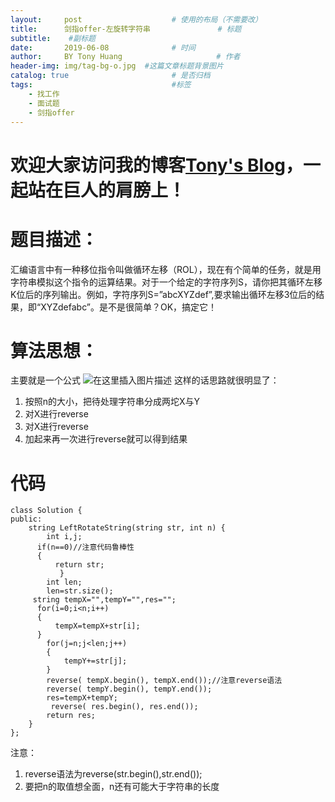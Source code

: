 ```yaml
---
layout:     post                    # 使用的布局（不需要改）
title:      剑指offer-左旋转字符串               # 标题 
subtitle:    #副标题
date:       2019-06-08              # 时间
author:     BY Tony Huang                     # 作者
header-img: img/tag-bg-o.jpg  #这篇文章标题背景图片
catalog: true                       # 是否归档
tags:                               #标签
    - 找工作
    - 面试题
    - 剑指offer
---
```

# 欢迎大家访问我的博客[Tony's Blog](https://yunfanzhilu.github.io/)，一起站在巨人的肩膀上！
# 题目描述：
汇编语言中有一种移位指令叫做循环左移（ROL），现在有个简单的任务，就是用字符串模拟这个指令的运算结果。对于一个给定的字符序列S，请你把其循环左移K位后的序列输出。例如，字符序列S=”abcXYZdef”,要求输出循环左移3位后的结果，即“XYZdefabc”。是不是很简单？OK，搞定它！
# 算法思想：
主要就是一个公式
![在这里插入图片描述](https://img-blog.csdnimg.cn/20190608134138518.png)
这样的话思路就很明显了：
1. 按照n的大小，把待处理字符串分成两坨X与Y
2. 对X进行reverse
3. 对X进行reverse
4. 加起来再一次进行reverse就可以得到结果
# 代码

```
class Solution {
public:
    string LeftRotateString(string str, int n) {
        int i,j;
      if(n==0)//注意代码鲁棒性
      {
          return str;
           }
        int len;
        len=str.size();
     string tempX="",tempY="",res="";
      for(i=0;i<n;i++)
      {
          tempX=tempX+str[i];
      }
        for(j=n;j<len;j++)
        {
            tempY+=str[j];
        }
        reverse( tempX.begin(), tempX.end());//注意reverse语法
        reverse( tempY.begin(), tempY.end());
        res=tempX+tempY;
         reverse( res.begin(), res.end());
        return res;
    }
};
```

注意：
1. reverse语法为reverse(str.begin(),str.end());
2. 要把n的取值想全面，n还有可能大于字符串的长度
